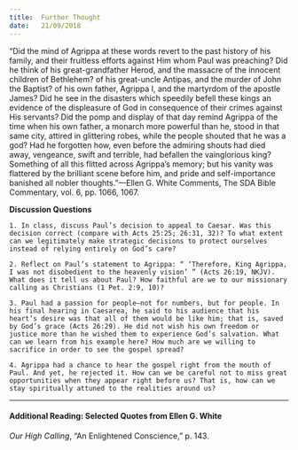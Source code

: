 ```yaml
---
title:  Further Thought
date:   21/09/2018
---
```


“Did the mind of Agrippa at these words revert to the past history of his family, and their fruitless efforts against Him whom Paul was preaching? Did he think of his great-grandfather Herod, and the massacre of the innocent children of Bethlehem? of his great-uncle Antipas, and the murder of John the Baptist? of his own father, Agrippa I, and the martyrdom of the apostle James? Did he see in the disasters which speedily befell these kings an evidence of the displeasure of God in consequence of their crimes against His servants? Did the pomp and display of that day remind Agrippa of the time when his own father, a monarch more powerful than he, stood in that same city, attired in glittering robes, while the people shouted that he was a god? Had he forgotten how, even before the admiring shouts had died away, vengeance, swift and terrible, had befallen the vainglorious king? Something of all this flitted across Agrippa’s memory; but his vanity was flattered by the brilliant scene before him, and pride and self-importance banished all nobler thoughts.”—Ellen G. White Comments, The SDA Bible Commentary, vol. 6, pp. 1066, 1067.

**Discussion Questions**

`1.	In class, discuss Paul’s decision to appeal to Caesar. Was this decision correct (compare with Acts 25:25; 26:31, 32)? To what extent can we legitimately make strategic decisions to protect ourselves instead of relying entirely on God’s care?`  

`2.	Reflect on Paul’s statement to Agrippa: “ ‘Therefore, King Agrippa, I was not disobedient to the heavenly vision’ ” (Acts 26:19, NKJV). What does it tell us about Paul? How faithful are we to our missionary calling as Christians (1 Pet. 2:9, 10)?`

`3.	Paul had a passion for people—not for numbers, but for people. In his final hearing in Caesarea, he said to his audience that his heart’s desire was that all of them would be like him; that is, saved by God’s grace (Acts 26:29). He did not wish his own freedom or justice more than he wished them to experience God’s salvation. What can we learn from his example here? How much are we willing to sacrifice in order to see the gospel spread?`

`4.	Agrippa had a chance to hear the gospel right from the mouth of Paul. And yet, he rejected it. How can we be careful not to miss great opportunities when they appear right before us? That is, how can we stay spiritually attuned to the realities around us?`

---

#### Additional Reading: Selected Quotes from Ellen G. White

_Our High Calling_, “An Enlightened Conscience,” p. 143.